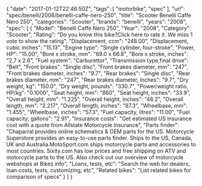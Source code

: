 {
    "date": "2017-01-12T22:46:50Z",
    "tags": [
        "motorbike",
        "spec"
    ],
    "url": "spec\/benelli\/2008\/benelli-caffe-nero-250",
    "title": "Scooter Benelli Caffe Nero 250",
    "categories": "Scooter",
    "brands": "benelli",
    "years": "2008",
    "spec": [
        {
            "Model": "Benelli Caffe Nero 250",
            "Year": "2008",
            "Category": "Scooter",
            "Rating": "Do you know this bike?Click here to rate it. We miss 1 vote to show the rating",
            "Displacement, ccm": "248.00",
            "Displacement, cubic inches": "15.13",
            "Engine type": "Single cylinder, four-stroke",
            "Power, HP": "15.00",
            "Bore x stroke, mm": "69.0 x 66.8",
            "Bore x stroke, inches": "2.7 x 2.6",
            "Fuel system": "Carburettor",
            "Transmission type,final drive": "Belt",
            "Front brakes": "Single disc",
            "Front brakes diameter, mm": "247",
            "Front brakes diameter, inches": "9.7",
            "Rear brakes": "Single disc",
            "Rear brakes diameter, mm": "247",
            "Rear brakes diameter, inches": "9.7",
            "Dry weight, kg": "150.0",
            "Dry weight, pounds": "330.7",
            "Power\/weight ratio, HP\/kg": "0.1000",
            "Seat height, mm": "860",
            "Seat height, inches": "33.9",
            "Overall height, mm": "1.225",
            "Overall height, inches": "48.2",
            "Overall length, mm": "2.217",
            "Overall length, inches": "87.3",
            "Wheelbase, mm": "1.455",
            "Wheelbase, inches": "57.3",
            "Fuel capacity, litres": "11.00",
            "Fuel capacity, gallons": "2.91",
            "Insurance costs": "Get estimated US insurance cost with a quote from Allstate Motorcycle Insurance",
            "Parts finder": "Chaparral provides online schematics & OEM parts for the US.   Motorcycle Superstore provides an easy-to-use parts finder. Ships to the US, Canada, UK and Australia.MotoSport.com ships motorcycle parts and accessories to most countries.    Sixity.com has low prices and free shipping on ATV and motorcycle parts to the US. Also check out our overview of motorcycle webshops at Bikez.info",
            "Loans, tests, etc": "Search the web for dealers, loan costs, tests, customizing, etc",
            "Related bikes": "List related bikes for comparison of specs"
        }
    ]
}